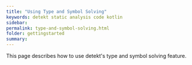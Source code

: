 ```yaml
---
title: "Using Type and Symbol Solving"
keywords: detekt static analysis code kotlin
sidebar: 
permalink: type-and-symbol-solving.html
folder: gettingstarted
summary:
---
```


This page describes how to use detekt's type and symbol solving feature.
